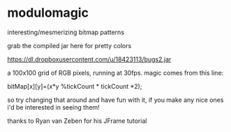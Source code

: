 modulomagic
===========
interesting/mesmerizing bitmap patterns

grab the compiled jar here for pretty colors

https://dl.dropboxusercontent.com/u/18423113/bugs2.jar

a 100x100 grid of RGB pixels, running at 30fps. magic comes from this line:

bitMap[x][y]=(x*y %tickCount * tickCount *2);

so try changing that around and have fun with it, if you make any nice ones i'd be interested in seeing them!

thanks to Ryan van Zeben for his JFrame tutorial

